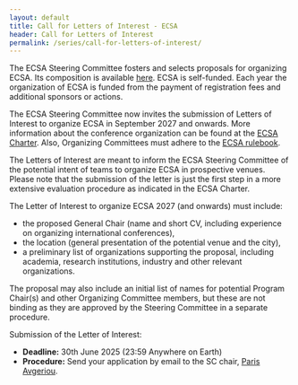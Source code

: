 ```yaml
---
layout: default
title: Call for Letters of Interest - ECSA
header: Call for Letters of Interest
permalink: /series/call-for-letters-of-interest/
---
```


The ECSA Steering Committee fosters and selects proposals for organizing ECSA. Its composition is available [here](/series/steering-committee/). ECSA is self-funded. Each year the organization of ECSA is funded from the payment of registration fees and additional sponsors or actions.

The ECSA Steering Committee now invites the submission of Letters of Interest to organize ECSA in September 2027 and onwards. More information about the conference organization can be found at the [ECSA Charter](/assets/docs/ECSA-Steering_Committee_Charter-v2024-12-14.pdf). Also, Organizing Committees must adhere to the [ECSA rulebook](/assets/docs/ECSA-rulebook-v1.1.pdf).

The Letters of Interest are meant to inform the ECSA Steering Committee of the potential intent of teams to organize ECSA in prospective venues. Please note that the submission of the letter is just the first step in a more extensive evaluation procedure as indicated in the ECSA Charter.

The Letter of Interest to organize ECSA 2027 (and onwards) must include:
- the proposed General Chair (name and short CV, including experience on organizing international conferences),
- the location (general presentation of the potential venue and the city),
- a preliminary list of organizations supporting the proposal, including academia, research institutions, industry and other relevant organizations.

The proposal may also include an initial list of names for potential Program Chair(s) and other Organizing Committee members, but these are not binding as they are approved by the Steering Committee in a separate procedure.

Submission of the Letter of Interest:
- **Deadline:** 30th June 2025 (23:59 Anywhere on Earth)
- **Procedure:** Send your application by email to the SC chair, [Paris Avgeriou](mailto:p.avgeriou@rug.nl).

